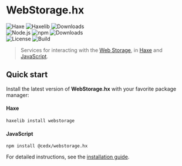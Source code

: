 # WebStorage.hx
![Haxe](https://badgen.net/badge/haxe/%3E%3D4.1.0/green) ![Haxelib](https://badgen.net/haxelib/v/webstorage) ![Downloads](https://badgen.net/haxelib/d/webstorage)  
![Node.js](https://badgen.net/npm/node/@cedx/webstorage.hx) ![npm](https://badgen.net/npm/v/@cedx/webstorage.hx) ![Downloads](https://badgen.net/npm/dt/@cedx/webstorage.hx)  
![License](https://badgen.net/badge/license/MIT/blue) ![Build](https://badgen.net/github/checks/cedx/webstorage.hx/main)

> Services for interacting with the [Web Storage](https://developer.mozilla.org/en-US/docs/Web/API/Storage),
> in [Haxe](https://haxe.org) and [JavaScript](https://developer.mozilla.org/en-US/docs/Web/JavaScript).

## Quick start
Install the latest version of **WebStorage.hx** with your favorite package manager:

<!-- tabs:start -->

#### **Haxe**
```shell
haxelib install webstorage
```

#### **JavaScript**
```shell
npm install @cedx/webstorage.hx
```

<!-- tabs:end -->

For detailed instructions, see the [installation guide](installation.md).
